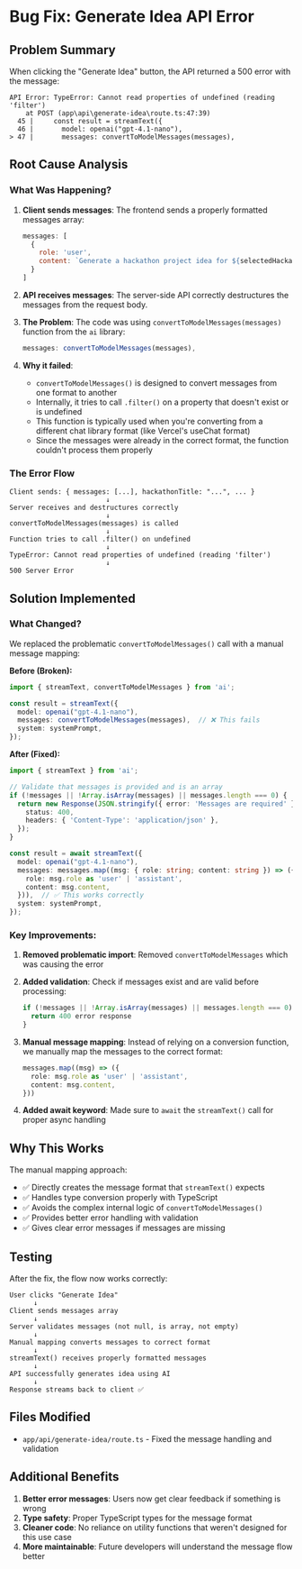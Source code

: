 # Bug Fix: Generate Idea API Error

## Problem Summary
When clicking the "Generate Idea" button, the API returned a 500 error with the message:
```
API Error: TypeError: Cannot read properties of undefined (reading 'filter')
    at POST (app\api\generate-idea\route.ts:47:39)
  45 |     const result = streamText({
  46 |       model: openai("gpt-4.1-nano"),
> 47 |       messages: convertToModelMessages(messages),
```

## Root Cause Analysis

### What Was Happening?
1. **Client sends messages**: The frontend sends a properly formatted messages array:
   ```javascript
   messages: [
     {
       role: 'user',
       content: `Generate a hackathon project idea for ${selectedHackathon.title}`,
     }
   ]
   ```

2. **API receives messages**: The server-side API correctly destructures the messages from the request body.

3. **The Problem**: The code was using `convertToModelMessages(messages)` function from the `ai` library:
   ```typescript
   messages: convertToModelMessages(messages),
   ```

4. **Why it failed**: 
   - `convertToModelMessages()` is designed to convert messages from one format to another
   - Internally, it tries to call `.filter()` on a property that doesn't exist or is undefined
   - This function is typically used when you're converting from a different chat library format (like Vercel's useChat format)
   - Since the messages were already in the correct format, the function couldn't process them properly

### The Error Flow
```
Client sends: { messages: [...], hackathonTitle: "...", ... }
                        ↓
Server receives and destructures correctly
                        ↓
convertToModelMessages(messages) is called
                        ↓
Function tries to call .filter() on undefined
                        ↓
TypeError: Cannot read properties of undefined (reading 'filter')
                        ↓
500 Server Error
```

## Solution Implemented

### What Changed?
We replaced the problematic `convertToModelMessages()` call with a manual message mapping:

**Before (Broken):**
```typescript
import { streamText, convertToModelMessages } from 'ai';

const result = streamText({
  model: openai("gpt-4.1-nano"),
  messages: convertToModelMessages(messages),  // ❌ This fails
  system: systemPrompt,
});
```

**After (Fixed):**
```typescript
import { streamText } from 'ai';

// Validate that messages is provided and is an array
if (!messages || !Array.isArray(messages) || messages.length === 0) {
  return new Response(JSON.stringify({ error: 'Messages are required' }), {
    status: 400,
    headers: { 'Content-Type': 'application/json' },
  });
}

const result = await streamText({
  model: openai("gpt-4.1-nano"),
  messages: messages.map((msg: { role: string; content: string }) => ({
    role: msg.role as 'user' | 'assistant',
    content: msg.content,
  })),  // ✅ This works correctly
  system: systemPrompt,
});
```

### Key Improvements:

1. **Removed problematic import**: Removed `convertToModelMessages` which was causing the error

2. **Added validation**: Check if messages exist and are valid before processing:
   ```typescript
   if (!messages || !Array.isArray(messages) || messages.length === 0) {
     return 400 error response
   }
   ```

3. **Manual message mapping**: Instead of relying on a conversion function, we manually map the messages to the correct format:
   ```typescript
   messages.map((msg) => ({
     role: msg.role as 'user' | 'assistant',
     content: msg.content,
   }))
   ```

4. **Added await keyword**: Made sure to `await` the `streamText()` call for proper async handling

## Why This Works

The manual mapping approach:
- ✅ Directly creates the message format that `streamText()` expects
- ✅ Handles type conversion properly with TypeScript
- ✅ Avoids the complex internal logic of `convertToModelMessages()`
- ✅ Provides better error handling with validation
- ✅ Gives clear error messages if messages are missing

## Testing

After the fix, the flow now works correctly:
```
User clicks "Generate Idea"
      ↓
Client sends messages array
      ↓
Server validates messages (not null, is array, not empty)
      ↓
Manual mapping converts messages to correct format
      ↓
streamText() receives properly formatted messages
      ↓
API successfully generates idea using AI
      ↓
Response streams back to client ✅
```

## Files Modified
- `app/api/generate-idea/route.ts` - Fixed the message handling and validation

## Additional Benefits
1. **Better error messages**: Users now get clear feedback if something is wrong
2. **Type safety**: Proper TypeScript types for the message format
3. **Cleaner code**: No reliance on utility functions that weren't designed for this use case
4. **More maintainable**: Future developers will understand the message flow better
